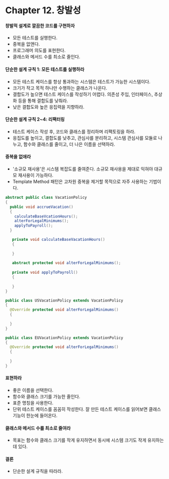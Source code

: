 # Chapter 12. 창발성

#### 창발적 설계로 깔끔한 코드를 구현하자
- 모든 테스트를 실행한다.
- 중복을 없앤다.
- 프로그래머 의도를 표현한다.
- 클래스와 메서드 수를 최소로 줄인다.

#### 단순한 설계 규칙 1: 모든 테스트를 실행하라
- 모든 테스트 케이스를 항상 통과하는 시스템은 테스트가 가능한 시스템이다.
- 크기가 작고 목적 하나만 수행하는 클래스가 나온다.
- 결합도가 높으면 테스트 케이스를 작성하기 어렵다. 의존성 주입, 인터페이스, 추상화 등을 통해 결합도를 낮춰라.
- 낮은 결합도와 높은 응집력을 지향하라.

#### 단순한 설계 규칙 2~4: 리팩터링
- 테스트 케이스 작성 후, 코드와 클래스를 정리하며 리팩토링을 하라.
- 응집도를 높이고, 결합도를 낮추고, 관심사를 분리하고, 시스템 관심사를 모듈로 나누고, 함수와 클래스를 줄이고, 더 나은 이름을 선택하라.

#### 중복을 없애라
- '소규모 재사용'은 시스템 복잡도를 줄여준다. 소규모 재사용을 제대로 익혀야 대규모 재사용이 가능하다.
- Template Method 패턴은 고차원 중복을 제거할 목적으로 자주 사용하는 기법이다.

```java
abstract public class VacationPolicy
{
  public void accrueVacation()
  {
    calculateBaseVcationHours();
    alterForLegalMinimums();
    applyToPayroll();
  }

   private void calculateBaseVacationHours()
   {
   
   }
   
   abstract protected void alterForLegalMinimums();
   
   private void applyToPayroll()
   {
   
   }
}

public class USVacationPolicy extends VacationPolicy
{
  @Override protected void alterForLegalMinimums()
  {
  
  }
}

public class EUVacationPolicy extends VacationPolicy
{
  @Override protected void alterForLegalMinimums()
  {
  
  }
}
```

#### 표현하라
- 좋은 이름을 선택한다.
- 함수와 클래스 크기를 가능한 줄인다.
- 표준 명칭을 사용한다.
- 단위 테스트 케이스를 꼼꼼히 작성한다. 잘 만든 테스트 케이스를 읽어보면 클래스 기능이 한눈에 들어온다.

#### 클래스와 메서드 수를 최소로 줄여라
- 목표는 함수와 클래스 크기를 작게 유지하면서 동시에 시스템 크기도 작게 유지하는 데 있다.

#### 결론
- 단순한 설계 규칙을 따라라.
